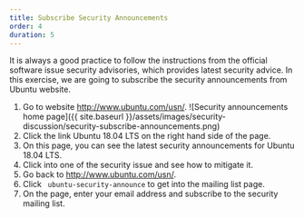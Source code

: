 ```yaml
---
title: Subscribe Security Announcements
order: 4
duration: 5
---
```


It is always a good practice to follow the instructions from the official software issue security advisories, which provides latest security advice.
In this exercise, we are going to subscribe the security announcements from Ubuntu website.


1. Go to website http://www.ubuntu.com/usn/.
![Security announcements home page]({{ site.baseurl }}/assets/images/security-discussion/security-subscribe-announcements.png)
1. Click the link Ubuntu 18.04 LTS on the right hand side of the page.
1. On this page, you can see the latest security announcements for Ubuntu 18.04 LTS.
1. Click into one of the security issue and see how to mitigate it.
1. Go back to http://www.ubuntu.com/usn/.
1. Click ` ubuntu-security-announce`  to get into the mailing list page.
1. On the page, enter your email address and subscribe to the security mailing list.